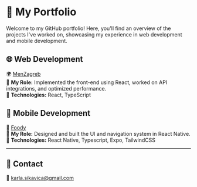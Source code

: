 # 🚀 My Portfolio  

Welcome to my GitHub portfolio! Here, you'll find an overview of the projects I've worked on, showcasing my experience in web development and mobile development.  

## 🌐 Web Development  
🌍 [MenZagreb](https://github.com/MENZG/menZg.git)  
🔹 **My Role:** Implemented the front-end using React, worked on API integrations, and optimized performance.  
🔹 **Technologies:** React, TypeScript 

## 📱 Mobile Development  
📱 [Foody](https://github.com/organization/project-name)  
🔹 **My Role:** Designed and built the UI and navigation system in React Native.
🔹 **Technologies:** React Native, Typescript, Expo, TailwindCSS  

---  

## 🎯 Contact  
📩 [karla.sikavica@gmail.com](mailto:karla.sikavica@gmail.com)  

